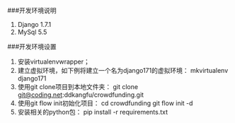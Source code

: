 
###开发环境说明
  1. Django 1.7.1
  2. MySql 5.5
  
###开发环境设置
  1. 安装virtualenvwrapper；
  2. 建立虚拟环境，如下例将建立一个名为django171的虚拟环境：
    mkvirtualenv django171
  3. 使用git clone项目到本地文件夹：
    git clone git@coding.net:ddkangfu/crowdfunding.git
  4. 使用git flow init初始化项目：
    cd crowdfunding
    git flow init -d
  5. 安装相关的python包：
    pip install -r requirements.txt